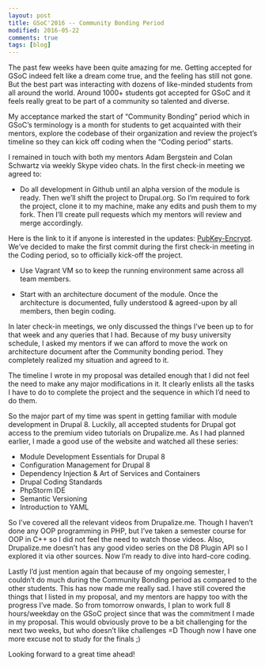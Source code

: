 ```yaml
---
layout: post
title: GSoC'2016 -- Community Bonding Period
modified: 2016-05-22
comments: true
tags: [blog]
---
```


The past few weeks have been quite amazing for me. Getting accepted for GSoC indeed felt like a dream come true, and the feeling has still not gone. But the best part was interacting with dozens of like-minded students from all around the world. Around 1000+ students got accepted for GSoC and it feels really great to be part of a community so talented and diverse.

My acceptance marked the start of “Community Bonding” period which in GSoC’s terminology is a month for students to get acquainted with their mentors, explore the codebase of their organization and review the project’s timeline so they can kick off coding when the “Coding period” starts.

I remained in touch with both my mentors Adam Bergstein and Colan Schwartz via weekly Skype video chats. In the first check-in meeting we agreed to:

* Do all development in Github until an alpha version of the module is ready. Then we’ll shift the project to Drupal.org. So I’m required to fork the project, clone it to my machine, make any edits and push them to my fork. Then I’ll create pull requests which my mentors will review and merge accordingly.

Here is the link to it if anyone is interested in the updates: <a href='https://github.com/d8-contrib-modules/pubkey_encrypt'>PubKey-Encrypt</a>. We’ve decided to make the first commit during the first check-in meeting in the Coding period, so to officially kick-off the project.

* Use Vagrant VM so to keep the running environment same across all team members.

* Start with an architecture document of the module. Once the architecture is documented, fully understood & agreed-upon by all members, then begin coding.

In later check-in meetings, we only discussed the things I’ve been up to for that week and any queries that I had. Because of my busy university schedule, I asked my mentors if we can afford to move the work on architecture document after the Community bonding period. They completely realized my situation and agreed to it.

The timeline I wrote in my proposal was detailed enough that I did not feel the need to make any major modifications in it. It clearly enlists all the tasks I have to do to complete the project and the sequence in which I’d need to do them.

So the major part of my time was spent in getting familiar with module development in Drupal 8. Luckily, all accepted students for Drupal got access to the premium video tutorials on Drupalize.me. As I had planned earlier, I made a good use of the website and watched all these series:

* Module Development Essentials for Drupal 8
* Configuration Management for Drupal 8
* Dependency Injection & Art of Services and Containers
* Drupal Coding Standards
* PhpStorm IDE
* Semantic Versioning
* Introduction to YAML

So I’ve covered all the relevant videos from Drupalize.me. Though I haven’t done any OOP programming in PHP, but I’ve taken a semester course for OOP in C++ so I did not feel the need to watch those videos. Also, Drupalize.me doesn’t has any good video series on the D8 Plugin API so I explored it via other sources. Now I’m ready to dive into hard-core coding.

Lastly I’d just mention again that because of my ongoing semester, I couldn’t do much during the Community Bonding period as compared to the other students. This has now made me really sad. I have still covered the things that I listed in my proposal, and my mentors are happy too with the progress I’ve made. So from tomorrow onwards, I plan to work full 8 hours/weekday on the GSoC project since that was the commitment I made in my proposal. This would obviously prove to be a bit challenging for the next two weeks, but who doesn’t like challenges =D Though now I have one more excuse not to study for the finals ;)

Looking forward to a great time ahead!

